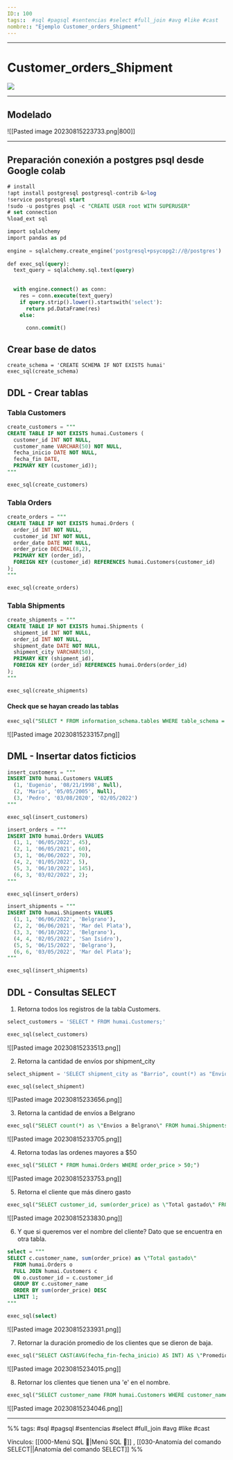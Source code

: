 ```yaml
---
ID:: 100
tags::  #sql #pagsql #sentencias #select #full_join #avg #like #cast
nombre:: "Ejemplo Customer_orders_Shipment"
---
```


___
# Customer_orders_Shipment

![](https://youtu.be/IBLKYX4sgLY?t=3532)
___
## Modelado

![[Pasted image 20230815223733.png|800]]

___
## Preparación conexión a postgres psql desde Google colab

```sql
# install
!apt install postgresql postgresql-contrib &>log
!service postgresql start
!sudo -u postgres psql -c "CREATE USER root WITH SUPERUSER"
# set connection
%load_ext sql

import sqlalchemy
import pandas as pd
  
engine = sqlalchemy.create_engine('postgresql+psycopg2://@/postgres')
  
def exec_sql(query):
  text_query = sqlalchemy.sql.text(query)

  
  with engine.connect() as conn:
    res = conn.execute(text_query)
    if query.strip().lower().startswith('select'):
      return pd.DataFrame(res)
    else:

      conn.commit()
```

## Crear base de datos
```MySQL
create_schema = 'CREATE SCHEMA IF NOT EXISTS humai'
exec_sql(create_schema)
```

## DDL - Crear tablas

### Tabla Customers
```sql
create_customers = """
CREATE TABLE IF NOT EXISTS humai.Customers (
  customer_id INT NOT NULL,
  customer_name VARCHAR(50) NOT NULL,
  fecha_inicio DATE NOT NULL,
  fecha_fin DATE,
  PRIMARY KEY (customer_id));
"""

exec_sql(create_customers)
```

### Tabla Orders
```sql
create_orders = """
CREATE TABLE IF NOT EXISTS humai.Orders (
  order_id INT NOT NULL,
  customer_id INT NOT NULL,
  order_date DATE NOT NULL,
  order_price DECIMAL(8,2),
  PRIMARY KEY (order_id),
  FOREIGN KEY (customer_id) REFERENCES humai.Customers(customer_id)
);
"""

exec_sql(create_orders)
```

### Tabla Shipments
```sql
create_shipments = """
CREATE TABLE IF NOT EXISTS humai.Shipments (
  shipment_id INT NOT NULL,
  order_id INT NOT NULL,
  shipment_date DATE NOT NULL,
  shipment_city VARCHAR(50),
  PRIMARY KEY (shipment_id),
  FOREIGN KEY (order_id) REFERENCES humai.Orders(order_id)
);
"""

exec_sql(create_shipments)
```

#### Check que se hayan creado las tablas
```sql
exec_sql("SELECT * FROM information_schema.tables WHERE table_schema = 'humai';")
```
![[Pasted image 20230815233157.png]]


## DML - Insertar datos ficticios
```sql
insert_customers = """
INSERT INTO humai.Customers VALUES
  (1, 'Eugenio', '08/21/1998', Null),
  (2, 'Mario', '05/05/2005', Null),
  (3, 'Pedro', '03/08/2020', '02/05/2022')
"""

exec_sql(insert_customers)
```

```sql
insert_orders = """
INSERT INTO humai.Orders VALUES
  (1, 1, '06/05/2022', 45),
  (2, 1, '06/05/2021', 60),
  (3, 1, '06/06/2022', 70),
  (4, 2, '01/05/2022', 5),
  (5, 3, '06/10/2022', 145),
  (6, 3, '03/02/2022', 2);
"""

exec_sql(insert_orders)
```

```sql
insert_shipments = """
INSERT INTO humai.Shipments VALUES
  (1, 1, '06/06/2022', 'Belgrano'),
  (2, 2, '06/06/2021', 'Mar del Plata'),
  (3, 3, '06/10/2022', 'Belgrano'),
  (4, 4, '02/05/2022', 'San Isidro'),
  (5, 5, '06/15/2022', 'Belgrano'),
  (6, 6, '03/05/2022', 'Mar del Plata');
"""

exec_sql(insert_shipments)
```


## DDL - Consultas SELECT
1. Retorna todos los registros de la tabla Customers.
```sql
select_customers = 'SELECT * FROM humai.Customers;'

exec_sql(select_customers)
```
![[Pasted image 20230815233513.png]]

2. Retorna la cantidad de envíos por shipment_city
```sql
select_shipment = 'SELECT shipment_city as "Barrio", count(*) as "Envios" FROM humai.Shipments  GROUP BY shipment_city'

exec_sql(select_shipment)
```
![[Pasted image 20230815233656.png]]

3. Retorna la cantidad de envíos a Belgrano
```sql
exec_sql("SELECT count(*) as \"Envios a Belgrano\" FROM humai.Shipments  WHERE shipment_city = 'Belgrano';")
```
![[Pasted image 20230815233705.png]]

4. Retorna todas las ordenes mayores a $50
```sql
exec_sql("SELECT * FROM humai.Orders WHERE order_price > 50;")
```
![[Pasted image 20230815233753.png]]

5. Retorna el cliente que más dinero gasto
```sql
exec_sql("SELECT customer_id, sum(order_price) as \"Total gastado\" FROM humai.Orders GROUP BY customer_id ORDER BY sum(order_price) DESC LIMIT 1;")
```
![[Pasted image 20230815233830.png]]


6. Y que si queremos ver el nombre del cliente? Dato que se encuentra en otra tabla.
```sql
select = """
SELECT c.customer_name, sum(order_price) as \"Total gastado\"
  FROM humai.Orders o
  FULL JOIN humai.Customers c
  ON o.customer_id = c.customer_id
  GROUP BY c.customer_name
  ORDER BY sum(order_price) DESC
  LIMIT 1;
"""

exec_sql(select)
```
![[Pasted image 20230815233931.png]]


7. Retornar la duración promedio de los clientes que se dieron de baja.
```sql
exec_sql("SELECT CAST(AVG(fecha_fin-fecha_inicio) AS INT) AS \"Promedio Total dias\" FROM humai.Customers WHERE fecha_fin IS NOT NULL")
```
![[Pasted image 20230815234015.png]]


8. Retornar los clientes que tienen una 'e' en el nombre.
```sql
exec_sql("SELECT customer_name FROM humai.Customers WHERE customer_name LIKE '%e%';")
```
![[Pasted image 20230815234046.png]]

___
%%
tags: #sql #pagsql #sentencias #select #full_join #avg #like #cast

Vínculos:  [[000-Menú SQL 📃|Menú SQL 📃]]   , [[030-Anatomía del comando SELECT||Anatomía del comando SELECT]]
%%